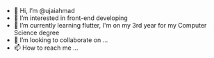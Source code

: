 - 👋 Hi, I’m @ujaiahmad
- 👀 I’m interested in front-end developing
- 🌱 I’m currently learning flutter, I'm on my 3rd year for my Computer Science degree
- 💞️ I’m looking to collaborate on ...
- 📫 How to reach me ...

<!---
ujaiahmad/ujaiahmad is a ✨ special ✨ repository because its `README.md` (this file) appears on your GitHub profile.
You can click the Preview link to take a look at your changes.
--->
